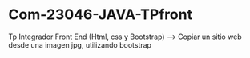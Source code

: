 # Com-23046-JAVA-TPfront
Tp Integrador Front End (Html, css y Bootstrap) --> Copiar un sitio web desde una imagen jpg, utilizando bootstrap 
